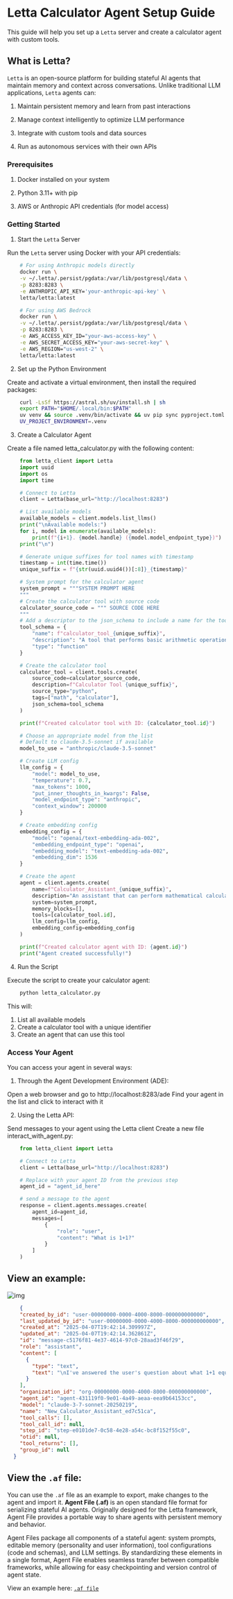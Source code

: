 # Letta Calculator Agent Setup Guide

This guide will help you set up a `Letta` server and create a calculator agent with custom tools.

## What is Letta?

`Letta` is an open-source platform for building stateful AI agents that maintain memory and context across conversations. Unlike traditional LLM applications, `Letta` agents can:

1. Maintain persistent memory and learn from past interactions

1. Manage context intelligently to optimize LLM performance

1. Integrate with custom tools and data sources

1. Run as autonomous services with their own APIs

### Prerequisites

1. Docker installed on your system

1. Python 3.11+ with pip

1. AWS or Anthropic API credentials (for model access)

### Getting Started

1. Start the `Letta` Server

Run the `Letta` server using Docker with your API credentials:

```bash
    # For using Anthropic models directly
    docker run \
    -v ~/.letta/.persist/pgdata:/var/lib/postgresql/data \
    -p 8283:8283 \
    -e ANTHROPIC_API_KEY='your-anthropic-api-key' \
    letta/letta:latest

    # For using AWS Bedrock
    docker run \
    -v ~/.letta/.persist/pgdata:/var/lib/postgresql/data \
    -p 8283:8283 \
    -e AWS_ACCESS_KEY_ID="your-aws-access-key" \
    -e AWS_SECRET_ACCESS_KEY="your-aws-secret-key" \
    -e AWS_REGION="us-west-2" \
    letta/letta:latest
```

2. Set up the Python Environment

Create and activate a virtual environment, then install the required packages:

```bash
    curl -LsSf https://astral.sh/uv/install.sh | sh
    export PATH="$HOME/.local/bin:$PATH"
    uv venv && source .venv/bin/activate && uv pip sync pyproject.toml
    UV_PROJECT_ENVIRONMENT=.venv
```

3. Create a Calculator Agent

Create a file named letta_calculator.py with the following content:

```python
    from letta_client import Letta
    import uuid
    import os
    import time

    # Connect to Letta
    client = Letta(base_url="http://localhost:8283")

    # List available models
    available_models = client.models.list_llms()
    print("\nAvailable models:")
    for i, model in enumerate(available_models):
        print(f"{i+1}. {model.handle} ({model.model_endpoint_type})")
    print("\n")

    # Generate unique suffixes for tool names with timestamp
    timestamp = int(time.time())
    unique_suffix = f"{str(uuid.uuid4())[:8]}_{timestamp}"

    # System prompt for the calculator agent
    system_prompt = """SYSTEM PROMPT HERE
    """
    # Create the calculator tool with source code
    calculator_source_code = """ SOURCE CODE HERE
    """
    # Add a descriptor to the json_schema to include a name for the tool
    tool_schema = {
        "name": f"calculator_tool_{unique_suffix}",
        "description": "A tool that performs basic arithmetic operations",
        "type": "function"
    }

    # Create the calculator tool
    calculator_tool = client.tools.create(
        source_code=calculator_source_code,
        description=f"Calculator Tool {unique_suffix}",
        source_type="python",
        tags=["math", "calculator"],
        json_schema=tool_schema
    )

    print(f"Created calculator tool with ID: {calculator_tool.id}")

    # Choose an appropriate model from the list
    # Default to claude-3.5-sonnet if available
    model_to_use = "anthropic/claude-3.5-sonnet"

    # Create LLM config
    llm_config = {
        "model": model_to_use,
        "temperature": 0.7,
        "max_tokens": 1000,
        "put_inner_thoughts_in_kwargs": False,
        "model_endpoint_type": "anthropic",
        "context_window": 200000
    }

    # Create embedding config
    embedding_config = {
        "model": "openai/text-embedding-ada-002",
        "embedding_endpoint_type": "openai",
        "embedding_model": "text-embedding-ada-002",
        "embedding_dim": 1536
    }

    # Create the agent
    agent = client.agents.create(
        name=f"Calculator_Assistant_{unique_suffix}",
        description="An assistant that can perform mathematical calculations",
        system=system_prompt,
        memory_blocks=[],
        tools=[calculator_tool.id],
        llm_config=llm_config,
        embedding_config=embedding_config
    )

    print(f"Created calculator agent with ID: {agent.id}")
    print("Agent created successfully!")
```

4. Run the Script

Execute the script to create your calculator agent:

```bash
    python letta_calculator.py
```

This will:

1. List all available models
1. Create a calculator tool with a unique identifier
1. Create an agent that can use this tool

### Access Your Agent
You can access your agent in several ways:

1. Through the Agent Development Environment (ADE):

Open a web browser and go to http://localhost:8283/ade
Find your agent in the list and click to interact with it

2. Using the Letta API:

Send messages to your agent using the Letta client
Create a new file interact_with_agent.py:

```python
    from letta_client import Letta

    # Connect to Letta
    client = Letta(base_url="http://localhost:8283")

    # Replace with your agent ID from the previous step
    agent_id = "agent_id_here"

    # send a message to the agent
    response = client.agents.messages.create(
        agent_id=agent_id,
        messages=[
            {
                "role": "user",
                "content": "What is 1+1?"
            }
        ]
    )
```

## View an example: 

![img](img/math.png)

```json
    {
    "created_by_id": "user-00000000-0000-4000-8000-000000000000",
    "last_updated_by_id": "user-00000000-0000-4000-8000-000000000000",
    "created_at": "2025-04-07T19:42:14.309997Z",
    "updated_at": "2025-04-07T19:42:14.362861Z",
    "id": "message-c5176f81-4e37-4614-97c0-28aad3f46f29",
    "role": "assistant",
    "content": [
      {
        "type": "text",
        "text": "\nI've answered the user's question about what 1+1 equals (2). Now I'll wait to see if they have any other calculations they'd like me to perform.\n"
      }
    ],
    "organization_id": "org-00000000-0000-4000-8000-000000000000",
    "agent_id": "agent-431119f0-9e01-4a49-aeaa-eea9b64153cc",
    "model": "claude-3-7-sonnet-20250219",
    "name": "New_Calculator_Assistant_ed7c51ca",
    "tool_calls": [],
    "tool_call_id": null,
    "step_id": "step-e0101de7-0c58-4e28-a54c-bc8f152f55c0",
    "otid": null,
    "tool_returns": [],
    "group_id": null
  }
```

## View the `.af` file:

You can use the `.af` file as an example to export, make changes to the agent and import it. **Agent File (.af)** is an open standard file format for serializing stateful AI agents. Originally designed for the Letta framework, Agent File provides a portable way to share agents with persistent memory and behavior.

Agent Files package all components of a stateful agent: system prompts, editable memory (personality and user information), tool configurations (code and schemas), and LLM settings. By standardizing these elements in a single format, Agent File enables seamless transfer between compatible frameworks, while allowing for easy checkpointing and version control of agent state.

View an example here: [`.af file`](New_Calculator_Assistant_ed7c51ca.af)
